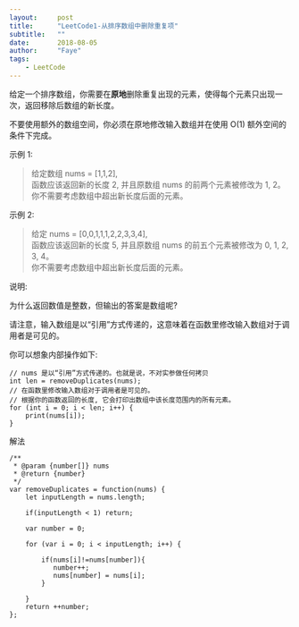 ```yaml
---
layout:     post
title:      "LeetCode1-从排序数组中删除重复项"
subtitle:   ""
date:       2018-08-05
author:     "Faye"
tags:
    - LeetCode
---
```

给定一个排序数组，你需要在**原地**删除重复出现的元素，使得每个元素只出现一次，返回移除后数组的新长度。

不要使用额外的数组空间，你必须在原地修改输入数组并在使用 O(1) 额外空间的条件下完成。

示例 1:

>给定数组 nums = [1,1,2], <br/> 
函数应该返回新的长度 2, 并且原数组 nums 的前两个元素被修改为 1, 2。 <br/> 
你不需要考虑数组中超出新长度后面的元素。

示例 2:

>给定 nums = [0,0,1,1,1,2,2,3,3,4],<br/> 
函数应该返回新的长度 5, 并且原数组 nums 的前五个元素被修改为 0, 1, 2, 3, 4。<br/> 
你不需要考虑数组中超出新长度后面的元素。

说明:

为什么返回数值是整数，但输出的答案是数组呢?

请注意，输入数组是以“引用”方式传递的，这意味着在函数里修改输入数组对于调用者是可见的。

你可以想象内部操作如下:

```
// nums 是以“引用”方式传递的。也就是说，不对实参做任何拷贝
int len = removeDuplicates(nums);
// 在函数里修改输入数组对于调用者是可见的。
// 根据你的函数返回的长度, 它会打印出数组中该长度范围内的所有元素。
for (int i = 0; i < len; i++) {
    print(nums[i]);
}
```

解法
```
/**
 * @param {number[]} nums
 * @return {number}
 */
var removeDuplicates = function(nums) {
    let inputLength = nums.length;
    
    if(inputLength < 1) return;
    
    var number = 0;
    
    for (var i = 0; i < inputLength; i++) {

        if(nums[i]!=nums[number]){
           number++;
           nums[number] = nums[i];
        }

    }
    return ++number;
};

```